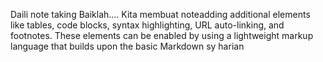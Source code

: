 Daili note taking
Baiklah....
Kita membuat noteadding additional elements like tables, code blocks, syntax highlighting, URL auto-linking, and footnotes. These elements can be enabled by using a lightweight markup language that builds upon the basic Markdown sy harian